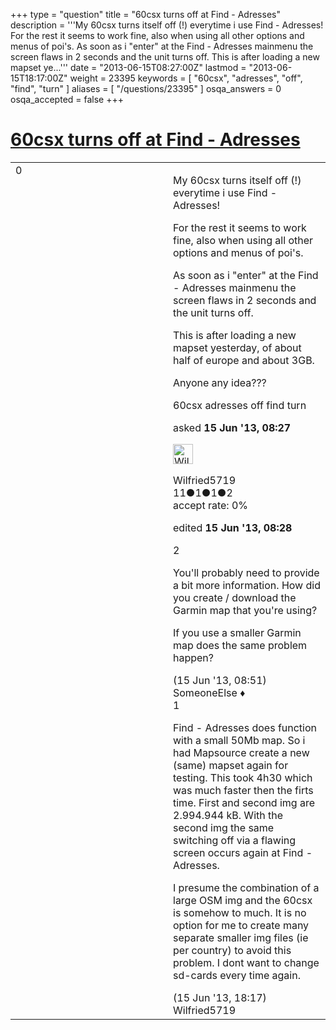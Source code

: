 +++
type = "question"
title = "60csx turns off at Find - Adresses"
description = '''My 60csx turns itself off (!) everytime i use Find - Adresses!  For the rest it seems to work fine, also when using all other options and menus of poi&#x27;s.  As soon as i &quot;enter&quot; at the Find - Adresses mainmenu the screen flaws in 2 seconds and the unit turns off.  This is after loading a new mapset ye...'''
date = "2013-06-15T08:27:00Z"
lastmod = "2013-06-15T18:17:00Z"
weight = 23395
keywords = [ "60csx", "adresses", "off", "find", "turn" ]
aliases = [ "/questions/23395" ]
osqa_answers = 0
osqa_accepted = false
+++

<div class="headNormal">

# [60csx turns off at Find - Adresses](/questions/23395/60csx-turns-off-at-find-adresses)

</div>

<div id="main-body">

<div id="askform">

<table id="question-table" style="width:100%;">
<colgroup>
<col style="width: 50%" />
<col style="width: 50%" />
</colgroup>
<tbody>
<tr>
<td style="width: 30px; vertical-align: top"><div class="vote-buttons">
<span id="post-23395-upvote" class="ajax-command post-vote up" rel="nofollow" title="I like this post (click again to cancel)"> </span>
<div id="post-23395-score" class="post-score" title="current number of votes">
0
</div>
<span id="post-23395-downvote" class="ajax-command post-vote down" rel="nofollow" title="I dont like this post (click again to cancel)"> </span> <span id="favorite-mark" class="ajax-command favorite-mark" rel="nofollow" title="mark/unmark this question as favorite (click again to cancel)"> </span>
<div id="favorite-count" class="favorite-count">
&#10;</div>
</div></td>
<td><div id="item-right">
<div class="question-body">
<p>My 60csx turns itself off (!) everytime i use Find - Adresses!</p>
<p>For the rest it seems to work fine, also when using all other options and menus of poi's.</p>
<p>As soon as i "enter" at the Find - Adresses mainmenu the screen flaws in 2 seconds and the unit turns off.</p>
<p>This is after loading a new mapset yesterday, of about half of europe and about 3GB.</p>
<p>Anyone any idea???</p>
</div>
<div id="question-tags" class="tags-container tags">
<span class="post-tag tag-link-60csx" rel="tag" title="see questions tagged &#39;60csx&#39;">60csx</span> <span class="post-tag tag-link-adresses" rel="tag" title="see questions tagged &#39;adresses&#39;">adresses</span> <span class="post-tag tag-link-off" rel="tag" title="see questions tagged &#39;off&#39;">off</span> <span class="post-tag tag-link-find" rel="tag" title="see questions tagged &#39;find&#39;">find</span> <span class="post-tag tag-link-turn" rel="tag" title="see questions tagged &#39;turn&#39;">turn</span>
</div>
<div id="question-controls" class="post-controls">
&#10;</div>
<div class="post-update-info-container">
<div class="post-update-info post-update-info-user">
<p>asked <strong>15 Jun '13, 08:27</strong></p>
<img src="https://secure.gravatar.com/avatar/403c35a37a6dd8656d2cc8ddc416c9f0?s=32&amp;d=identicon&amp;r=g" class="gravatar" width="32" height="32" alt="Wilfried5719&#39;s gravatar image" />
<p><span>Wilfried5719</span><br />
<span class="score" title="11 reputation points">11</span><span title="1 badges"><span class="badge1">●</span><span class="badgecount">1</span></span><span title="1 badges"><span class="silver">●</span><span class="badgecount">1</span></span><span title="2 badges"><span class="bronze">●</span><span class="badgecount">2</span></span><br />
<span class="accept_rate" title="Rate of the user&#39;s accepted answers">accept rate:</span> <span title="Wilfried5719 has no accepted answers">0%</span></p>
</div>
<div class="post-update-info post-update-info-edited">
<p><span> edited <strong>15 Jun '13, 08:28</strong> </span></p>
</div>
</div>
<div id="comments-container-23395" class="comments-container">
<span id="23396"></span>
<div id="comment-23396" class="comment">
<div id="post-23396-score" class="comment-score">
2
</div>
<div class="comment-text">
<p>You'll probably need to provide a bit more information. How did you create / download the Garmin map that you're using?</p>
<p>If you use a smaller Garmin map does the same problem happen?</p>
</div>
<div id="comment-23396-info" class="comment-info">
<span class="comment-age">(15 Jun '13, 08:51)</span> <span class="comment-user userinfo">SomeoneElse ♦</span>
</div>
</div>
<span id="23402"></span>
<div id="comment-23402" class="comment">
<div id="post-23402-score" class="comment-score">
1
</div>
<div class="comment-text">
<p>Find - Adresses does function with a small 50Mb map. So i had Mapsource create a new (same) mapset again for testing. This took 4h30 which was much faster then the firts time. First and second img are 2.994.944 kB. With the second img the same switching off via a flawing screen occurs again at Find - Adresses.</p>
<p>I presume the combination of a large OSM img and the 60csx is somehow to much. It is no option for me to create many separate smaller img files (ie per country) to avoid this problem. I dont want to change sd-cards every time again.</p>
</div>
<div id="comment-23402-info" class="comment-info">
<span class="comment-age">(15 Jun '13, 18:17)</span> <span class="comment-user userinfo">Wilfried5719</span>
</div>
</div>
</div>
<div id="comment-tools-23395" class="comment-tools">
&#10;</div>
<div class="clear">
&#10;</div>
<div id="comment-23395-form-container" class="comment-form-container">
&#10;</div>
<div class="clear">
&#10;</div>
</div></td>
</tr>
</tbody>
</table>

</div>

</div>


